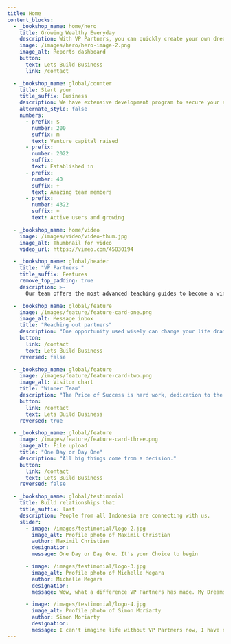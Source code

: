 ```yaml
---
title: Home
content_blocks:
  - _bookshop_name: home/hero
    title: Growing Wealthy Everyday
    description: With VP Partners, you can quickly create your own dreams and make it happen.
    image: /images/hero/hero-image-2.png
    image_alt: Reports dashboard
    button:
      text: Lets Build Business
      link: /contact

  - _bookshop_name: global/counter
    title: Start your
    title_suffix: Business
    description: We have extensive development program to secure your assets and becoming world Top Class Leader.
    alternate_style: false
    numbers:
      - prefix: $
        number: 200
        suffix: m
        text: Venture capital raised
      - prefix:
        number: 2022
        suffix:
        text: Established in
      - prefix:
        number: 40
        suffix: +
        text: Amazing team members
      - prefix:
        number: 4322
        suffix: +
        text: Active users and growing

  - _bookshop_name: home/video
    image: /images/video/video-thum.jpg
    image_alt: Thumbnail for video
    video_url: https://vimeo.com/45830194

  - _bookshop_name: global/header
    title: "VP Partners "
    title_suffix: Features
    remove_top_padding: true
    description: >-
      Our team offers the most advanced teaching guides to become a winner in Indonesia.

  - _bookshop_name: global/feature
    image: /images/feature/feature-card-one.png
    image_alt: Message inbox
    title: "Reaching out partners"
    description: "One opportunity used wisely can change your life dramatically."
    button:
      link: /contact
      text: Lets Build Business
    reversed: false

  - _bookshop_name: global/feature
    image: /images/feature/feature-card-two.png
    image_alt: Visitor chart
    title: "Winner Team"
    description: "The Price of Success is hard work, dedication to the job at hand, and the determination that whether we win or lose, we have applied the best of ourselves to the task at hand. - Vince Lombardi"
    button:
      link: /contact
      text: Lets Build Business
    reversed: true

  - _bookshop_name: global/feature
    image: /images/feature/feature-card-three.png
    image_alt: File upload
    title: "One Day or Day One"
    description: "All big things come from a decision."
    button:
      link: /contact
      text: Lets Build Business
    reversed: false

  - _bookshop_name: global/testimonial
    title: Build relationships that
    title_suffix: last
    description: People from all Indonesia are connecting with us.
    slider:
      - image: /images/testimonial/logo-2.jpg
        image_alt: Profile photo of Maximil Christian
        author: Maximil Christian
        designation: 
        message: One Day or Day One. It's your Choice to begin

      - image: /images/testimonial/logo-3.jpg
        image_alt: Profile photo of Michelle Megara
        author: Michelle Megara
        designation: 
        message: Wow, what a difference VP Partners has made. My Dreams and Life are are turned into reality while im still young.

      - image: /images/testimonial/logo-4.jpg
        image_alt: Profile photo of Simon Moriarty
        author: Simon Moriarty
        designation: 
        message: I can't imagine life without VP Partners now, I have no idea how we were surviving before.
---
```

